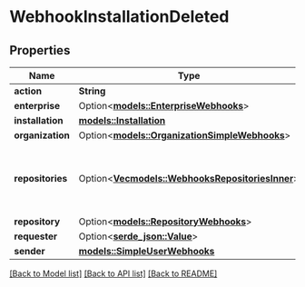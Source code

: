 # WebhookInstallationDeleted

## Properties

Name | Type | Description | Notes
------------ | ------------- | ------------- | -------------
**action** | **String** |  | 
**enterprise** | Option<[**models::EnterpriseWebhooks**](enterprise-webhooks.md)> |  | [optional]
**installation** | [**models::Installation**](installation.md) |  | 
**organization** | Option<[**models::OrganizationSimpleWebhooks**](organization-simple-webhooks.md)> |  | [optional]
**repositories** | Option<[**Vec<models::WebhooksRepositoriesInner>**](webhooks_repositories_inner.md)> | An array of repository objects that the installation can access. | [optional]
**repository** | Option<[**models::RepositoryWebhooks**](repository-webhooks.md)> |  | [optional]
**requester** | Option<[**serde_json::Value**](.md)> |  | [optional]
**sender** | [**models::SimpleUserWebhooks**](simple-user-webhooks.md) |  | 

[[Back to Model list]](../README.md#documentation-for-models) [[Back to API list]](../README.md#documentation-for-api-endpoints) [[Back to README]](../README.md)


